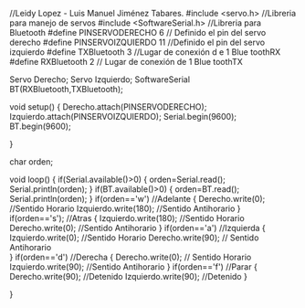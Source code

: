 //Leidy Lopez - Luis Manuel Jiménez Tabares.
#include <servo.h> //Libreria para manejo de servos
#include <SoftwareSerial.h> //Libreria para Bluetooth
#define PINSERVODERECHO 6 // Definido el pin del servo derecho
#define PINSERVOIZQUIERDO 11 //Definido el pin del servo izquierdo
#define TXBluetooth 3 //Lugar de conexión d e 1 Blue toothRX
#define RXBluetooth 2 // Lugar de conexión de 1 Blue toothTX

Servo Derecho;
Servo Izquierdo;
SoftwareSerial BT(RXBluetooth,TXBluetooth);


void setup() {
  Derecho.attach(PINSERVODERECHO);
  Izquierdo.attach(PINSERVOIZQUIERDO);
  Serial.begin(9600);
  BT.begin(9600);
 
}

char orden;


void loop() {
  if(Serial.available()>0)
  {
    orden=Serial.read();
    Serial.println(orden);
  }
  if(BT.available()>0)
  {
    orden=BT.read();
    Serial.println(orden);
  }
  if(orden=='w') //Adelante
  {
    Derecho.write(0); //Sentido Horario 
    Izquierdo.write(180); //Sentido Antihorario
  }
  if(orden=='s'); //Atras
  {
    Izquierdo.write(180); //Sentido Horario
    Derecho.write(0); //Sentido Antihorario
  }
  if(orden=='a') //Izquierda
  {
    Izquierdo.write(0); //Sentido Horario
    Derecho.write(90); // Sentido Antihorario  
  }
  if(orden=='d') //Derecha 
  {
    Derecho.write(0); // Sentido Horario
    Izquierdo.write(90); //Sentido Antihorario 
  }
  if(orden=='f') //Parar
  {
    Derecho.write(90); //Detenido
    Izquierdo.write(90); //Detenido
  }
    
} 
